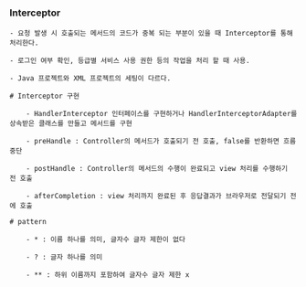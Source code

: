 ### Interceptor

    - 요청 발생 시 호출되는 메서드의 코드가 중복 되는 부분이 있을 때 Interceptor를 통해 처리한다.
    
    - 로그인 여부 확인, 등급별 서비스 사용 권한 등의 작업을 처리 할 때 사용.
    
    - Java 프로젝트와 XML 프로젝트의 세팅이 다르다.
    
    # Interceptor 구현
    
        - HandlerInterceptor 인터페이스를 구현하거나 HandlerInterceptorAdapter를 상속받은 클래스를 만들고 메서드를 구현
        
        - preHandle : Controller의 메서드가 호출되기 전 호출, false를 반환하면 흐름 중단
        
        - postHandle : Controller의 메서드의 수행이 완료되고 view 처리를 수행하기 전 호출
        
        - afterCompletion : view 처리까지 완료된 후 응답결과가 브라우저로 전달되기 전에 호출
        
    # pattern
    
        - * : 이름 하나를 의미, 글자수 글자 제한이 없다
        
        - ? : 글자 하나를 의미
        
        - ** : 하위 이름까지 포함하여 글자수 글자 제한 x
        
        
